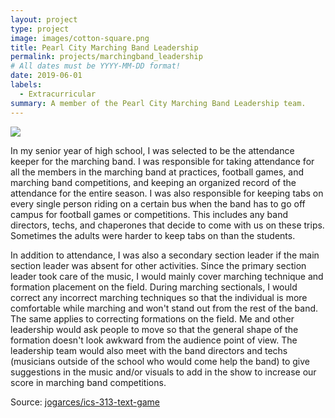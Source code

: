```yaml
---
layout: project
type: project
image: images/cotton-square.png
title: Pearl City Marching Band Leadership
permalink: projects/marchingband_leadership
# All dates must be YYYY-MM-DD format!
date: 2019-06-01
labels:
  - Extracurricular
summary: A member of the Pearl City Marching Band Leadership team.
---
```


<img class="ui image" src="{{ site.baseurl }}/images/cotton-header.png">

In my senior year of high school, I was selected to be the attendance keeper for the marching band. I was responsible for taking attendance for all the members in the marching band at practices, football games, and marching band competitions, and keeping an organized record of the attendance for the entire season. I was also responsible for keeping tabs on every single person riding on a certain bus when the band has to go off campus for football games or competitions. This includes any band directors, techs, and chaperones that decide to come with us on these trips. Sometimes the adults were harder to keep tabs on than the students.

In addition to attendance, I was also a secondary section leader if the main section leader was absent for other activities. Since the primary section leader took care of the music, I would mainly cover marching technique and formation placement on the field. During marching sectionals, I would correct any incorrect marching techniques so that the individual is more comfortable while marching and won't stand out from the rest of the band. The same applies to correcting formations on the field. Me and other leadership would ask people to move so that the general shape of the formation doesn't look awkward from the audience point of view. The leadership team would also meet with the band directors and techs (musicians outside of the school who would come help the band) to give suggestions in the music and/or visuals to add in the show to increase our score in marching band competitions.

Source: <a href="https://github.com/jogarces/ics-313-text-game"><i class="large github icon "></i>jogarces/ics-313-text-game</a>

